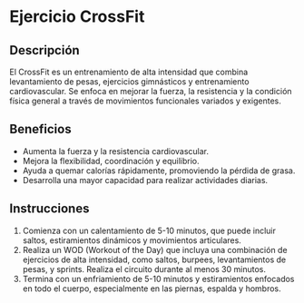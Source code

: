 # Ejercicio CrossFit

## Descripción
El CrossFit es un entrenamiento de alta intensidad que combina levantamiento de pesas, ejercicios gimnásticos y entrenamiento cardiovascular. Se enfoca en mejorar la fuerza, la resistencia y la condición física general a través de movimientos funcionales variados y exigentes.

## Beneficios
- Aumenta la fuerza y la resistencia cardiovascular.
- Mejora la flexibilidad, coordinación y equilibrio.
- Ayuda a quemar calorías rápidamente, promoviendo la pérdida de grasa.
- Desarrolla una mayor capacidad para realizar actividades diarias.

## Instrucciones
1. Comienza con un calentamiento de 5-10 minutos, que puede incluir saltos, estiramientos dinámicos y movimientos articulares.
2. Realiza un WOD (Workout of the Day) que incluya una combinación de ejercicios de alta intensidad, como saltos, burpees, levantamientos de pesas, y sprints. Realiza el circuito durante al menos 30 minutos.
3. Termina con un enfriamiento de 5-10 minutos y estiramientos enfocados en todo el cuerpo, especialmente en las piernas, espalda y hombros.